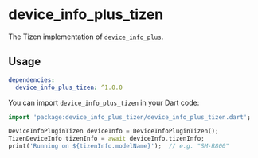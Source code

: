 # device_info_plus_tizen

The Tizen implementation of [`device_info_plus`](https://github.com/fluttercommunity/plus_plugins/tree/main/packages/device_info_plus).

## Usage

```yaml
dependencies:
  device_info_plus_tizen: ^1.0.0
```

You can import `device_info_plus_tizen` in your Dart code:

```dart
import 'package:device_info_plus_tizen/device_info_plus_tizen.dart';

DeviceInfoPluginTizen deviceInfo = DeviceInfoPluginTizen();
TizenDeviceInfo tizenInfo = await deviceInfo.tizenInfo;
print('Running on ${tizenInfo.modelName}');  // e.g. "SM-R800"
```
